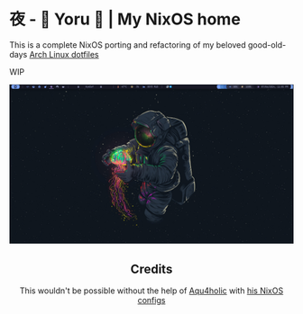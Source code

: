 # 夜 - 🌸 Yoru 🌙 | My NixOS home 

This is a complete NixOS porting and refactoring of my beloved good-old-days [Arch Linux dotfiles](https://github.com/HynDuf/dotfiles)

WIP

<div align="center">
<img src=".github/screenshots/showcase-simple.png" alt="simple">

## Credits

This wouldn't be possible without the help of [Aqu4holic](https://github.com/aqu4holic) with [his NixOS configs](https://github.com/aqu4holic/yuki)
